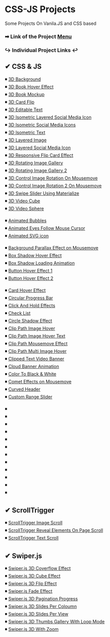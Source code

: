 # CSS-JS Projects

Some Projects On Vanila.JS and CSS based

### ➡ Link of the Project [Menu](https://mridul2820.github.io/css-js/)


### ↪ Individual Project Links ↩

## ✔ CSS & JS

◾ [3D Background](https://mridul2820.github.io/css-js/CSS-Projects/3d-background/index.html)
<br/>
◾ [3D Book Hover Effect](https://mridul2820.github.io/css-js/CSS-Projects/3d-book-hover-effect/index.html)
<br/>
◾ [3D Book Mockup](https://mridul2820.github.io/css-js/CSS-Projects/3d-book-mockup/index.html)
<br/>
◾ [3D Card Flip](https://mridul2820.github.io/css-js/CSS-Projects/3d-card-flip/index.html)
<br/>
◾ [3D Editable Text](https://mridul2820.github.io/css-js/CSS-Projects/3d-editable-text/index.html)
<br/>
◾ [3D Isometric Layered Social Media Icon](https://mridul2820.github.io/css-js/CSS-Projects/3d-isometric-layered-social-media-icon/index.html)
<br/>
◾ [3D Isometric Social Media Icons](https://mridul2820.github.io/css-js/CSS-Projects/3d-isometric-social-media-icons/index.html)
<br/>
◾ [3D Isometric Text](https://mridul2820.github.io/css-js/CSS-Projects/3d-isometric-text/index.html)
<br/>
◾ [3D Layered Image](https://mridul2820.github.io/css-js/CSS-Projects/3d-layered-image/index.html)
<br/>
◾ [3D Layered Social Media Icon](https://mridul2820.github.io/css-js/CSS-Projects/3d-layered-social-media-icon/index.html)
<br/>
◾ [3D Responsive Flip Card Effect](https://mridul2820.github.io/css-js/CSS-Projects/3d-responsive-flip-card-effect/index.html)
<br/>
◾ [3D Rotating Image Gallery](https://mridul2820.github.io/css-js/CSS-Projects/3d-rotating-image-gallery/index.html)
<br/>
◾ [3D Rotating Image Gallery 2](https://mridul2820.github.io/css-js/CSS-Projects/3d-rotating-image-gallery-2/index.html)
<br/>
◾ [3D Control Image Rotation On Mousemove](https://mridul2820.github.io/css-js/CSS-Projects/3d-rotating-image-gallery-mousemove/index.html)
<br/>
◾ [3D Control Image Rotation 2 On Mousemove](https://mridul2820.github.io/css-js/CSS-Projects/3d-rotating-image-gallery-2-mousemove/index.html)
<br/>
◾ [3D Swipe Slider Using Materialize](https://mridul2820.github.io/css-js/CSS-Projects/3d-swipe-slider-using-materialize/index.html)
<br/>
◾ [3D Video Cube](https://mridul2820.github.io/css-js/CSS-Projects/3d-video-cube/index.html)
<br/>
◾ [3D Video Sphere](https://mridul2820.github.io/css-js/CSS-Projects/3d-video-sphere/index.html)
<br/>


◾ [Animated Bubbles](https://mridul2820.github.io/css-js/CSS-Projects/animated-bubbles/index.html)
<br/>
◾ [Animated Eyes Follow Mouse Cursor](https://mridul2820.github.io/css-js/CSS-Projects/animated-eyes-follow-cursor/index.html)
<br/>
◾ [Animated SVG icon](https://mridul2820.github.io/css-js/CSS-Projects/animated-svg/index.html)
<br/>


◾ [Background Parallax Effect on Mousemove](https://mridul2820.github.io/css-js/CSS-Projects/background-parallax-effect-on-mousemove/index.html)
<br/>
◾ [Box Shadow Hover Effect](https://mridul2820.github.io/css-js/CSS-Projects/box-shadow-hover-effect/index.html)
<br/>
◾ [Box Shadow Loading Animation](https://mridul2820.github.io/css-js/CSS-Projects/box-shadow-loading-animation/index.html)
<br/>
◾ [Button Hover Effect 1](https://mridul2820.github.io/css-js/CSS-Projects/button-hover-effect-1/index.html)
<br/>
◾ [Button Hover Effect 2](https://mridul2820.github.io/css-js/CSS-Projects/button-hover-effect-2/index.html)
<br/>

◾ [Card Hover Effect](https://mridul2820.github.io/css-js/CSS-Projects/card-hover-effect/index.html)
<br/>
◾ [Circular Progress Bar](https://mridul2820.github.io/css-js/CSS-Projects/circular-progress-bar/index.html)
<br/>
◾ [Click And Hold Effects](https://mridul2820.github.io/css-js/CSS-Projects/click-and-hold-effects/index.html)
<br/>
◾ [Check List](https://mridul2820.github.io/css-js/CSS-Projects/check-list/index.html)
<br/>
◾ [Circle Shadow Effect](https://mridul2820.github.io/css-js/CSS-Projects/circle-shadow-effect/index.html)
<br/>
◾ [Clip Path Image Hover](https://mridul2820.github.io/css-js/CSS-Projects/clip-path-image-hover/index.html)
<br/>
◾ [Clip Path Image Hover Text](https://mridul2820.github.io/css-js/CSS-Projects/clip-path-image-hover-text/index.html)
<br/>
◾ [Clip Path Mousemove Effect](https://mridul2820.github.io/css-js/CSS-Projects/clip-path-mousemove-effect/index.html)
<br/>
◾ [Clip Path Multi Image Hover](https://mridul2820.github.io/css-js/CSS-Projects/clip-path-multi-image-hover/index.html)
<br/>
◾ [Clipped Text Video Banner](https://mridul2820.github.io/css-js/CSS-Projects/clipped-text-video-banner/index.html)
<br/>
◾ [Cloud Banner Animation](https://mridul2820.github.io/css-js/CSS-Projects/cloud-banner-animation/index.html)
<br/>
◾ [Color To Black & White](https://mridul2820.github.io/css-js/CSS-Projects/color-to-b&w-photo/index.html)
<br/>
◾ [Comet Effects on Mousemove](https://mridul2820.github.io/css-js/CSS-Projects/comet-effects-on-mousemove/index.html)
<br/>
◾ [Curved Header](https://mridul2820.github.io/css-js/CSS-Projects/curved-header/index.html)
<br/>
◾ [Custom Range Slider](https://mridul2820.github.io/css-js/CSS-Projects/custom-range-slider/index.html)
<br/>


◾ [](https://mridul2820.github.io/css-js/CSS-Projects//index.html)
<br/>
◾ [](https://mridul2820.github.io/css-js/CSS-Projects//index.html)
<br/>
◾ [](https://mridul2820.github.io/css-js/CSS-Projects//index.html)
<br/>
◾ [](https://mridul2820.github.io/css-js/CSS-Projects//index.html)
<br/>
◾ [](https://mridul2820.github.io/css-js/CSS-Projects//index.html)
<br/>
◾ [](https://mridul2820.github.io/css-js/CSS-Projects//index.html)
<br/>
◾ [](https://mridul2820.github.io/css-js/CSS-Projects//index.html)
<br/>
◾ [](https://mridul2820.github.io/css-js/CSS-Projects//index.html)
<br/>
◾ [](https://mridul2820.github.io/css-js/CSS-Projects//index.html)
<br/>
◾ [](https://mridul2820.github.io/css-js/CSS-Projects//index.html)
<br/>
◾ [](https://mridul2820.github.io/css-js/CSS-Projects//index.html)
<br/>
◾ [](https://mridul2820.github.io/css-js/CSS-Projects//index.html)
<br/>

## ✔ ScrollTrigger

◾ [ScrollTrigger Image Scroll ](https://mridul2820.github.io/css-js/CSS-Projects/ScrollTrigger/ScrollTrigger-image-scroll/index.html)
<br/>
◾ [ScrollTrigger Reveal Elements On Page Scroll](https://mridul2820.github.io/css-js/CSS-Projects/ScrollTrigger/ScrollTrigger-reveal-elements-on-scroll/index.html)
<br/>
◾ [ScrollTrigger Text Scroll](https://mridul2820.github.io/css-js/CSS-Projects/ScrollTrigger/ScrollTrigger-text-scroll/index.html)
<br/>


## ✔ Swiper.js
◾ [Swiper.js 3D Coverflow Effect ](https://mridul2820.github.io/css-js/CSS-Projects/swiper.js/3d-coverflow-effect/index.html)
<br/>
◾ [Swiper.js 3D Cube Effect ](https://mridul2820.github.io/css-js/CSS-Projects/swiper.js/3d-cube-effect/index.html)
<br/>
◾ [Swiper.js 3D Flip Effect ](https://mridul2820.github.io/css-js/CSS-Projects/swiper.js/3d-flip-effect/index.html)
<br/>
◾ [Swiper.js Fade Effect ](https://mridul2820.github.io/css-js/CSS-Projects/swiper.js/effect-fade/index.html)
<br/>
◾ [Swiper.js 3D Pagination Progress](https://mridul2820.github.io/css-js/CSS-Projects/swiper.js/pagination-progress/index.html)
<br/>
◾ [Swiper.js 3D Slides Per Coloumn](https://mridul2820.github.io/css-js/CSS-Projects/swiper.js/slides-per-column/index.html)
<br/>
◾ [Swiper.js 3D Slides Per View](https://mridul2820.github.io/css-js/CSS-Projects/swiper.js/slides-per-view/index.html)
<br/>
◾ [Swiper.js 3D Thumbs Gallery With Loop Mode](https://mridul2820.github.io/css-js/CSS-Projects/swiper.js/thumbs-gallery-with-loop-mode/index.html)
<br/>
◾ [Swiper.js 3D With Zoom](https://mridul2820.github.io/css-js/CSS-Projects/swiper.js/with-zoom/index.html)
<br/>

